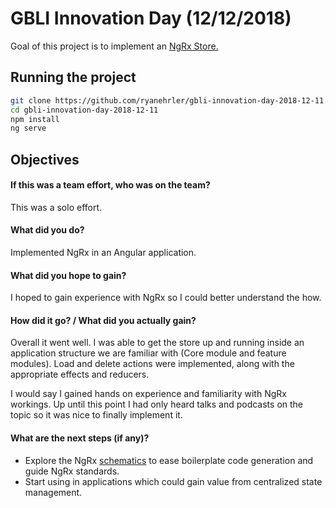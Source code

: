 # GBLI Innovation Day (12/12/2018)

Goal of this project is to implement an <a href="https://ngrx.io/">NgRx Store.</a>

## Running the project

```bash
git clone https://github.com/ryanehrler/gbli-innovation-day-2018-12-11.git
cd gbli-innovation-day-2018-12-11
npm install
ng serve
```

## Objectives

#### If this was a team effort, who was on the team?

This was a solo effort.

#### What did you do?

Implemented NgRx in an Angular application.

#### What did you hope to gain?

I hoped to gain experience with NgRx so I could better understand the how.

#### How did it go? / What did you actually gain?

Overall it went well. I was able to get the store up and running inside an application structure we are familiar with (Core module and feature modules). Load and delete actions were implemented, along with the appropriate effects and reducers.

I would say I gained hands on experience and familiarity with NgRx workings. Up until this point I had only heard talks and podcasts on the topic so it was nice to finally implement it.

#### What are the next steps (if any)?

- Explore the NgRx <a href="https://ngrx.io/guide/schematics">schematics</a> to ease boilerplate code generation and guide NgRx standards.
- Start using in applications which could gain value from centralized state management.

